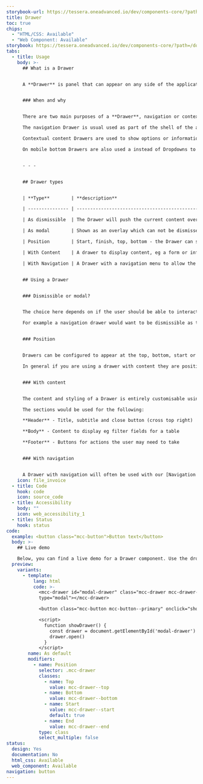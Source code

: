 ```yaml
---
storybook-url: https://tessera.oneadvanced.io/dev/components-core/?path=/docs/html-button--as-default
title: Drawer
toc: true
chips:
  - "HTML/CSS: Available"
  - "Web Component: Available"
storybook: https://tessera.oneadvanced.io/dev/components-core/?path=/docs/custom-elements-drawer--as-dismissible-start
tabs:
  - title: Usage
    body: >-
      ## What is a Drawer


      A **Drawer** is panel that can appear on any side of the application. It will usually take up the whole height or width and can either push the content or be an overlay.   


      ### When and why


      There are two main purposes of a **Drawer**, navigation or contextual content. 

      The navigation Drawer is usual used as part of the shell of the application to do site wide navigation. 

      Contextual content Drawers are used to show options or information that relate the current page, such as, filters, advanced search options, form submissions, etc. The drawer would be shown by an action a user takes on the main page, eg a button. 

      On mobile bottom Drawers are also used a instead of Dropdowns to display a list of actions. 


      - - -


      ## Drawer types


      | **Type**        | **description**                                                                                                                                                |

      | --------------- | -------------------------------------------------------------------------------------------------------------------------------------------------------------- |

      | As dismissible  | The Drawer will push the current content over to make space for the drawer. The user can toggle the drawer in and out.                                         |

      | As modal        | Shown as an overlay which can not be dismissed unless the user selects a close option. This means the user can only interact with the drawer while it is open. |

      | Position        | Start, finish, top, bottom - the Drawer can slide out from any side with the exception of Modals that can only be start or finish                              |

      | With Content    | A drawer to display content, eg a form or information. This will generally include a header, body and footer                                                   |

      | With Navigation | A Drawer with a navigation menu to allow the user to navigate around the application                                                                           |


      ## Using a Drawer


      ### Dismissible or modal?


      The choice here depends on if the user should be able to interact with rest of the page while the drawer is open.\

      For example a navigation drawer would want to be dismissible as they might want to leave it open while using the page they have navigated to.  However if the intention was to complete a task, a modal Drawer should be used to make the user focus on that task until completion (unless they decide to cancel). 


      ### Position


      Drawers can be configured to appear at the top, bottom, start or finish of a screen and they can be triggered by any action such as the click of a button, the selection of a checkbox, etc. Drawers slide in and out from their specified location.

      In general if you are using a drawer with content they are positioned at the finish. 


      ### With content


      The content and styling of a Drawer is entirely customisable using other Mosaic components, however you should stick to our Drawer with content layout (header, body, footer) and only customise the body section unless you have a good reason and then speak with your UX Designer. 

      The sections would be used for the following:

      **Header** - Title, subtitle and close button (cross top right)

      **Body** - Content to display eg filter fields for a table

      **Footer** - Buttons for actions the user may need to take


      ### With navigation


      A Drawer with navigation will often be used with our [Navigation Rail](Link), so when an item is selected in the Rail the Drawer will slide out to provide more navigation options.  It can be used without a Rail if the top level navigation is not needed.
    icon: file_invoice
  - title: Code
    hook: code
    icon: source_code
  - title: Accessibility
    body: ""
    icon: web_accessibility_1
  - title: Status
    hook: status
code:
  example: <button class="mcc-button">Button text</button>
  body: >-
    ## Live demo

    Below, you can find a live demo for a Drawer component. Use the drop-down menus and radio buttons to view the different Drawer Types and Variants.
  preview:
    variants:
      - template:
          lang: html
          code: >-
            <mcc-drawer id="modal-drawer" class="mcc-drawer mcc-drawer--start"
            type="modal"></mcc-drawer>

            <button class="mcc-button mcc-button--primary" onclick="showDrawer()">Show drawer</button>

            <script>
              function showDrawer() {
                const drawer = document.getElementById('modal-drawer')
                drawer.open()
              }
            </script>
        name: As default
        modifiers:
          - name: Position
            selector: .mcc-drawer
            classes:
              - name: Top
                value: mcc-drawer--top
              - name: Bottom
                value: mcc-drawer--bottom
              - name: Start
                value: mcc-drawer--start
                default: true
              - name: End
                value: mcc-drawer--end
            type: class
            select_multiple: false
status:
  design: Yes
  documentation: No
  html_css: Available
  web_component: Available
navigation: button
---
```

